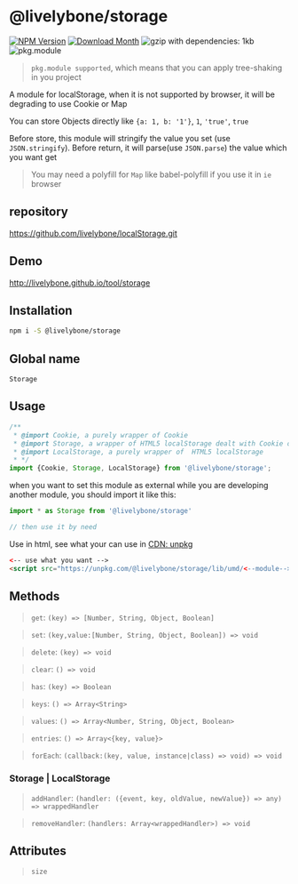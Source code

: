 # @livelybone/storage
[![NPM Version](http://img.shields.io/npm/v/@livelybone/storage.svg?style=flat-square)](https://www.npmjs.com/package/@livelybone/storage)
[![Download Month](http://img.shields.io/npm/dm/@livelybone/storage.svg?style=flat-square)](https://www.npmjs.com/package/@livelybone/storage)
![gzip with dependencies: 1kb](https://img.shields.io/badge/gzip--with--dependencies-1kb-brightgreen.svg "gzip with dependencies: 1kb")
![pkg.module](https://img.shields.io/badge/pkg.module-supported-blue.svg "pkg.module")

> `pkg.module supported`, which means that you can apply tree-shaking in you project

A module for localStorage, when it is not supported by browser, it will be degrading to use Cookie or Map

You can store Objects directly like `{a: 1, b: '1'}`, `1`, `'true'`, `true`

Before store, this module will stringify the value you set (use `JSON.stringify`).
Before return, it will parse(use `JSON.parse`) the value which you want get

> You may need a polyfill for `Map` like babel-polyfill if you use it in `ie` browser

## repository
https://github.com/livelybone/localStorage.git

## Demo
http://livelybone.github.io/tool/storage

## Installation
```bash
npm i -S @livelybone/storage
```

## Global name
`Storage`

## Usage
```js
/**
 * @import Cookie, a purely wrapper of Cookie
 * @import Storage, a wrapper of HTML5 localStorage dealt with Cookie or Map (Map default)
 * @import LocalStorage, a purely wrapper of  HTML5 localStorage
 * */
import {Cookie, Storage, LocalStorage} from '@livelybone/storage';
```

when you want to set this module as external while you are developing another module, you should import it like this:
```js
import * as Storage from '@livelybone/storage'

// then use it by need
```

Use in html, see what your can use in [CDN: unpkg](https://unpkg.com/@livelybone/storage/lib/umd/)
```html
<-- use what you want -->
<script src="https://unpkg.com/@livelybone/storage/lib/umd/<--module-->.js"></script>
```

## Methods
> `get`: `(key) => [Number, String, Object, Boolean]`

> `set`: `(key,value:[Number, String, Object, Boolean]) => void`

> `delete`: `(key) => void`

> `clear`: `() => void`

> `has`: `(key) => Boolean`

> `keys`: `() => Array<String>`

> `values`: `() => Array<Number, String, Object, Boolean>`

> `entries`: `() => Array<{key, value}>`

> `forEach`: `(callback:(key, value, instance|class) => void) => void`

### Storage | LocalStorage
> `addHandler`: `(handler: ({event, key, oldValue, newValue}) => any) => wrappedHandler`

> `removeHandler`: `(handlers: Array<wrappedHandler>) => void`

## Attributes

> `size`
